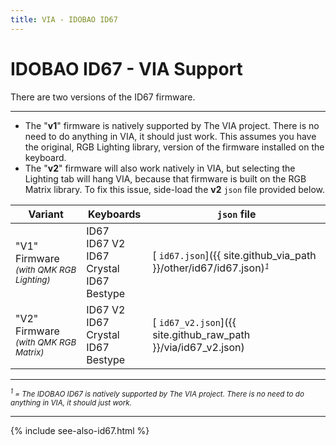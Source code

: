 ```yaml
---
title: VIA - IDOBAO ID67
---
```


# IDOBAO ID67 - VIA Support

<div class="border border-info border-4 bg-info bg-opacity-25 rounded-3 p-3 mb-3">
  <i class="fas fa-info-circle text-info"></i> There are two versions of the ID67 firmware.

  <hr>

  <ul>
    <li>The "<b>v1</b>" firmware is natively supported by The VIA project. There is no need to do anything in VIA, it should just work. This assumes you have the original, RGB Lighting library, version of the firmware installed on the keyboard.</li>
    <li>The "<b>v2</b>" firmware will also work natively in VIA, but selecting the Lighting tab will hang VIA, because that firmware is built on the RGB Matrix library.  To fix this issue, side-load the <b>v2</b> <code>json</code> file provided below.</li>
  </ul>
</div>

| Variant     | Keyboards     | `json` file |
|-------------|---------------|-------------|
| "V1" Firmware<br><small>*(with QMK RGB Lighting)*</small> | ID67<br>ID67 V2<br>ID67 Crystal<br>ID67 Bestype | [<i class="fab fa-github-alt"></i> `id67.json`]({{ site.github_via_path }}/other/id67/id67.json)<small><i><sup>1</sup></i></small> |
| "V2" Firmware<br><small>*(with QMK RGB Matrix)*</small> | ID67 V2<br>ID67 Crystal<br>ID67 Bestype | [<i class="fas fa-code"></i> `id67_v2.json`]({{ site.github_raw_path }}/via/id67_v2.json) | 

---

<small class="text-muted"><i><sup>1</sup> = The IDOBAO ID67 is natively supported by The VIA project. There is no need to do anything in VIA, it should just work.</i></small>

---

{% include see-also-id67.html %}
